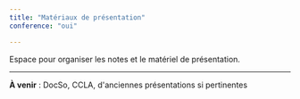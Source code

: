 ```yaml
---
title: "Matériaux de présentation"
conference: "oui"

---
```


Espace pour organiser les notes et le matériel de présentation. 

--- 

**À venir** : DocSo, CCLA, d'anciennes présentations si pertinentes
